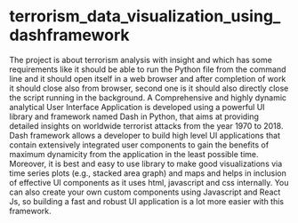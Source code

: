 # terrorism_data_visualization_using_dashframework
The project is about terrorism analysis with insight and which has some requirements like it should be able to run the Python file from the command line and it should open itself in a web browser and after completion of work it should close also from browser, second one is it should also directly close the script running in the background. A Comprehensive and highly dynamic analytical User Interface Application is developed using a powerful UI library and framework named Dash in Python, that aims at providing detailed insights on worldwide terrorist attacks from the year 1970 to 2018. Dash framework allows a developer to build high level UI applications that contain extensively integrated user components to gain the benefits of maximum dynamicity from the application in the least possible time. Moreover, it is best and easy to use library to make good visualizations via time series plots (e.g., stacked area graph) and maps and helps in inclusion of effective UI components as it uses html, javascript and css internally. You can also create your own custom components using Javascript and React Js, so building a fast and robust UI application is a lot more easier with this framework.
